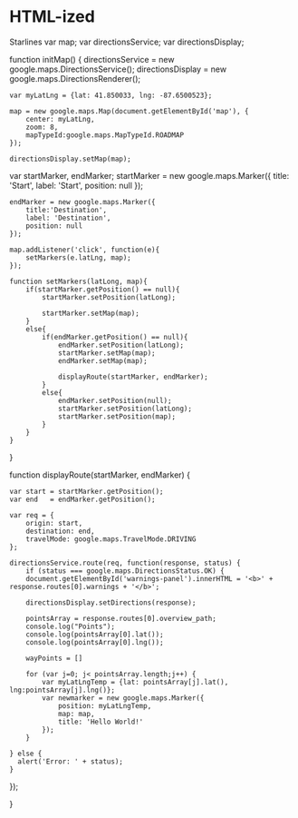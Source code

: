 # HTML-ized
Starlines
var map;
var directionsService;
var directionsDisplay;

function initMap() {
	directionsService = new google.maps.DirectionsService();
	directionsDisplay = new google.maps.DirectionsRenderer();
		
		

	var myLatLng = {lat: 41.850033, lng: -87.6500523};

	map = new google.maps.Map(document.getElementById('map'), {
		center: myLatLng,
		zoom: 8, 
		mapTypeId:google.maps.MapTypeId.ROADMAP	
	});

	directionsDisplay.setMap(map);

  var startMarker, endMarker;
	startMarker = new google.maps.Marker({
		title: 'Start',
		label: 'Start',
		position: null
	});

	endMarker = new google.maps.Marker({
		title:'Destination', 
		label: 'Destination',
		position: null
	});

	map.addListener('click', function(e){
		setMarkers(e.latLng, map);
	});

	function setMarkers(latLong, map){
		if(startMarker.getPosition() == null){
			startMarker.setPosition(latLong);

			startMarker.setMap(map);
		}
		else{
			if(endMarker.getPosition() == null){
				endMarker.setPosition(latLong);
				startMarker.setMap(map);
				endMarker.setMap(map);

				displayRoute(startMarker, endMarker);
			}
			else{
				endMarker.setPosition(null);
				startMarker.setPosition(latLong);
				startMarker.setPosition(map);
			}
		}
	}
}

function displayRoute(startMarker, endMarker) {

	var start = startMarker.getPosition();
    var end   = endMarker.getPosition();

    var req = {
    	origin: start,
    	destination: end,
    	travelMode: google.maps.TravelMode.DRIVING
    };

	directionsService.route(req, function(response, status) {
    	if (status === google.maps.DirectionsStatus.OK) {
      	document.getElementById('warnings-panel').innerHTML = '<b>' + response.routes[0].warnings + '</b>';

     	directionsDisplay.setDirections(response);
      
      	pointsArray = response.routes[0].overview_path;
      	console.log("Points");
      	console.log(pointsArray[0].lat());
      	console.log(pointsArray[0].lng());

      	wayPoints = []
      
      	for (var j=0; j< pointsArray.length;j++) {
        	var myLatLngTemp = {lat: pointsArray[j].lat(), lng:pointsArray[j].lng()};
	        var newmarker = new google.maps.Marker({
	        	position: myLatLngTemp,
	        	map: map,
	        	title: 'Hello World!'
      		});
    	}
      
    } else {
      alert('Error: ' + status);
    }
  });

}
